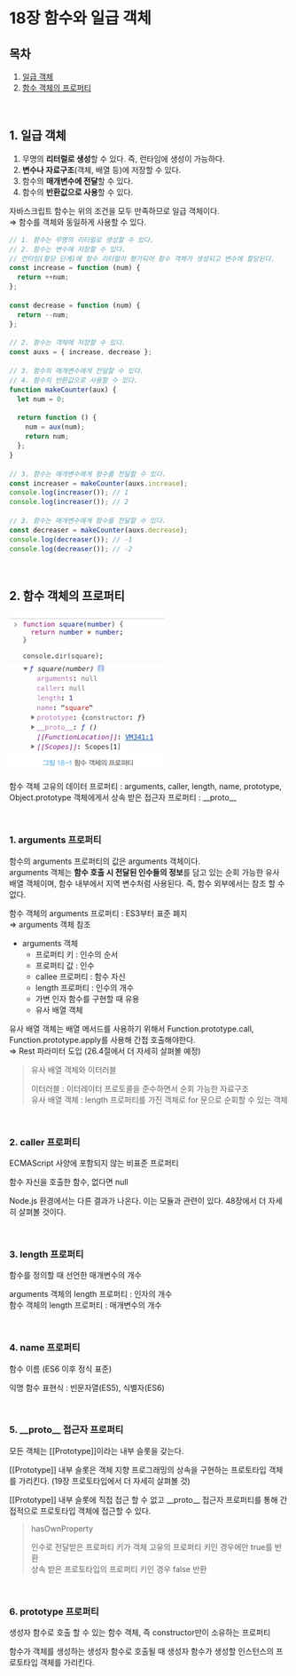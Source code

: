 # 18장 함수와 일급 객체

## 목차

1. [일급 객체](#1-일급-객체)
2. [함수 객체의 프로퍼티](#2-함수-객체의-프로퍼티)

<br />

## 1. 일급 객체

1. 무명의 **리터럴로 생성**할 수 있다. 즉, 런타임에 생성이 가능하다.
2. **변수나 자료구조**(객체, 배열 등)에 저장할 수 있다.
3. 함수의 **매개변수에 전달**할 수 있다.
4. 함수의 **반환값으로 사용**할 수 있다.

자바스크립트 함수는 위의 조건을 모두 만족하므로 일급 객체이다.<br>
⇒ 함수를 객체와 동일하게 사용할 수 있다.

```js
// 1. 함수는 무명의 리터럴로 생성할 수 있다.
// 2. 함수는 변수에 저장할 수 있다.
// 런타임(할당 단계)에 함수 리터럴이 평가되어 함수 객체가 생성되고 변수에 할당된다.
const increase = function (num) {
  return ++num;
};

const decrease = function (num) {
  return --num;
};

// 2. 함수는 객체에 저장할 수 있다.
const auxs = { increase, decrease };

// 3. 함수의 매개변수에게 전달할 수 있다.
// 4. 함수의 반환값으로 사용할 수 있다.
function makeCounter(aux) {
  let num = 0;

  return function () {
    num = aux(num);
    return num;
  };
}

// 3. 함수는 매개변수에게 함수를 전달할 수 있다.
const increaser = makeCounter(auxs.increase);
console.log(increaser()); // 1
console.log(increaser()); // 2

// 3. 함수는 매개변수에게 함수를 전달할 수 있다.
const decreaser = makeCounter(auxs.decrease);
console.log(decreaser()); // -1
console.log(decreaser()); // -2
```

<br />

## 2. 함수 객체의 프로퍼티

![함수 객체의 프로퍼티](image.png)

함수 객체 고유의 데이터 프로퍼티 : arguments, caller, length, name, prototype,
Object.prototype 객체에게서 상속 받은 접근자 프로퍼티 : \_\_proto\_\_

<br>

### 1. arguments 프로퍼티

함수의 arguments 프로퍼티의 값은 arguments 객체이다.<br>
arguments 객체는 **함수 호출 시 전달된 인수들의 정보**를 담고 있는 순회 가능한 유사 배열 객체이며, 함수 내부에서 지역 변수처럼 사용된다. 즉, 함수 외부에서는 참조 할 수 없다.

함수 객체의 arguments 프로퍼티 : ES3부터 표준 폐지<br>
⇒ arguments 객체 참조

- arguments 객체
  - 프로퍼티 키 : 인수의 순서
  - 프로퍼티 값 : 인수
  - callee 프로퍼티 : 함수 자신
  - length 프로퍼티 : 인수의 개수
  - 가변 인자 함수를 구현할 때 유용
  - 유사 배열 객체

유사 배열 객체는 배열 메서드를 사용하기 위해서 Function.prototype.call, Function.prototype.apply를 사용해 간접 호출해야한다.<br>
⇒ Rest 파라미터 도입 (26.4절에서 더 자세히 살펴볼 예정)

> 유사 배열 객체와 이터러블
>
> 이터러블 : 이터레이터 프로토콜을 준수하면서 순회 가능한 자료구조 <br>
> 유사 배열 객체 : length 프로퍼티를 가진 객체로 for 문으로 순회할 수 있는 객체

<br>

### 2. caller 프로퍼티

ECMAScript 사양에 포함되지 않는 비표준 프로퍼티

함수 자신을 호출한 함수, 없다면 null

Node.js 환경에서는 다른 결과가 나온다. 이는 모듈과 관련이 있다. 48장에서 더 자세히 살펴볼 것이다.

<br>

### 3. length 프로퍼티

함수를 정의할 때 선언한 매개변수의 개수

arguments 객체의 length 프로퍼티 : 인자의 개수 <br>
함수 객체의 length 프로퍼티 : 매개변수의 개수

<br>

### 4. name 프로퍼티

함수 이름 (ES6 이후 정식 표준)

익명 함수 표현식 : 빈문자열(ES5), 식별자(ES6)

<br>

### 5. \_\_proto\_\_ 접근자 프로퍼티

모든 객체는 [[Prototype]]이라는 내부 슬롯을 갖는다.

[[Prototype]] 내부 슬롯은 객체 지향 프로그래밍의 상속을 구현하는 프로토타입 객체를 가리킨다. (19장 프로토타입에서 더 자세히 살펴볼 것)

[[Prototype]] 내부 슬롯에 직접 접근 할 수 없고 \_\_proto\_\_ 접근자 프로퍼티를 통해 간접적으로 프로토타입 객체에 접근할 수 있다.

>hasOwnProperty
> 
> 인수로 전달받은 프로퍼티 키가 객체 고유의 프로퍼티 키인 경우에만 true를 반환<br>
> 상속 받은 프로토타입의 프로퍼티 키인 경우 false 반환

<br>

### 6. prototype 프로퍼티

생성자 함수로 호출 할 수 있는 함수 객체, 즉 constructor만이 소유하는 프로퍼티

함수가 객체를 생성하는 생성자 함수로 호출될 때 생성자 함수가 생성할 인스턴스의 프로토타입 객체를 가리킨다.